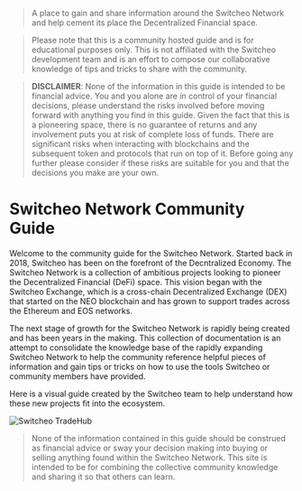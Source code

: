 > A place to gain and share information around the Switcheo Network and help cement its place the Decentralized Financial space.

> Please note that this is a community hosted guide and is for educational purposes only. This is not affiliated with the Switcheo development team and is an effort to compose our collaborative knowledge of tips and tricks to share with the community.

> **DISCLAIMER**: None of the information in this guide is intended to be financial advice. You and you alone are in control of your financial decisions, please understand the risks involved before moving forward with anything you find in this guide. Given the fact that this is a pioneering space, there is no guarantee of returns and any involvement puts you at risk of complete loss of funds. There are significant risks when interacting with blockchains and the subsequent token and protocols that run on top of it. Before going any further please consider if these risks are suitable for you and that the decisions you make are your own.

# Switcheo Network Community Guide

Welcome to the community guide for the Switcheo Network. Started back in 2018, Switcheo has been on the forefront of the Decntralized Economy. The Switcheo Network is a collection of ambitious projects looking to pioneer the Decentralized Financial (DeFi) space. This vision began with the Switcheo Exchange, which is a cross-chain Decentralized Exchange (DEX) that started on the NEO blockchain and has grown to support trades across the Ethereum and EOS networks.

The next stage of growth for the Switcheo Network is rapidly being created and has been years in the making. This collection of documentation is an attempt to consolidate the knowledge base of the rapidly expanding Switcheo Network to help the community reference helpful pieces of information and gain tips or tricks on how to use the tools Switcheo or community members have provided.

Here is a visual guide created by the Switcheo team to help understand how these new projects fit into the ecosystem.

![Switcheo TradeHub](img/switcheo-tradehub.png)

> None of the information contained in this guide should be construed as financial advice or sway your decision making into buying or selling anything found within the Switcheo Network. This site is intended to be for combining the collective community knowledge and sharing it so that others can learn.
